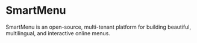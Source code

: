 # SmartMenu
SmartMenu is an open-source, multi-tenant platform for building beautiful, multilingual, and interactive online menus.
